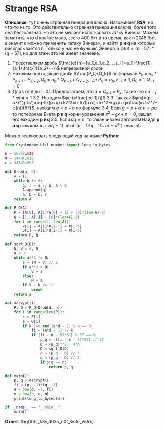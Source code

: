 # Strange **RSA**
**Описание**: тут очень странная генерация ключа. Напоминает **RSA**, но что-то не то.
Это действительно странная генерация ключа, более того она бесполезная. Но это не мешает использовать атаку Винера.
Можем заметить, что d крайне мало, всего 400 бит в то время, как n 2048 бит, а значит к можно применить «атаку Винера», и найти **p и q** на которые раскладывается n.
Только у нас не функция Эйлера, а $φ(n)=(p-57)*(q-57)$, но для атаки это не имеет значение.
1. Представляем дробь $\frac{e}{n}=[a_0,a_1,a_2,…,a_l ]=a_0+\frac{1}{a_1+\frac{1}{a_2+⋯}}$ непрерывной дроби
2. Находим подходящие дроби $\frac{P_k}{Q_k}$  по формуле $P_k=a_k*P_{k-1}+P_{k-2}, Q_k=a_k*Q_{k-1}+Q_{k-2}$, где $P_0=a_0,P_{-1}=1,Q_0=1,Q_{-1}=0$
3. Для `k` от `0` до `l`:
3.1. Предполагаем, что  $d=Q_k,j=P_k$, такие что $ed-j*φ(n)=1$
3.2. Находим $φ(n)=\frac{ed-1}{j}$
3.3. Так как $φ(n)=(p-57)*(q-57)=pq-57(p+q)+57^2=n-57(p+q)+57^2⇒g=p+q=\frac{n+57^2-φ(n)}{57}$, находим $g = p+q$ по формуле
3.4. Если $g = p + q$; $n=pq$ то по теореме Виета **p и q** корни уравнения $x^2-gx+n=0$, решая его находим **p и q**
3.5. Если $pq = n$, то заканчиваем алгоритм
Найдя **p и q** находим $d_1:ed_1=1 (\mod (p-1)(q-1))$.
$m=c^{d_1}  (\mod n)$.

Можно реализовать следующий код на языке **Python**:

```python
from Cryptodome.Util.number import long_to_bytes

n = 56752…033
d = 14484…619
c = 34549…995

def Drob(a, b):
    A = []
    while b != 0:
        q, r = a // b, a % b
        A.append(q)
        a, b = b, r
    return A

def P_Q(A):
    P = [A[0], A[1]*A[0] + 1] + [0]*(len(A)-2)
    Q = [1, A[1]] + [0]*(len(A)-2)
    for i in range(2, len(A)):
        P[i] = A[i]*P[i-1] + P[i-2]
        Q[i] = A[i]*Q[i-1] + Q[i-2]
    return P, Q

def sqrt_D(D):
    N, V = 0, D
    a = D
    while a**2 != D:
        a = (N + V) // 2
        if a**2 > D:
            V = a
        else:
            N = a
        if V - N <= 1:
            break
    return a

def decrypt():
    P, Q = P_Q(Drob(d, n))
    for i in range(len(P)):
        k = P[i]
        e = Q[i]
        if k !=0 and (e*d - 1) % k == 0:
            fi = (e*d - 1) // k
            if (fi - n - 57*57) % 57 == 0:
                p_q = -(fi - n - 57*57) // 57
                D = (p_q)**2 - 4*n
                D = sqrt_D(D)
                p = (p_q + D) // 2
                q = (p_q - D) // 2
                if p*q == n:
                    return p, q

def main():
    p, q = decrypt()
    fi = (p - 1)*(q - 1)
    e = pow(d, -1, fi)
    m = pow(c, e, n)
    print(long_to_bytes(m))

if __name__ == "__main__":
    main()

```    
 **Ответ**: flag{th1s_k3y_d03s_n0t_3v3n_w0rk}
